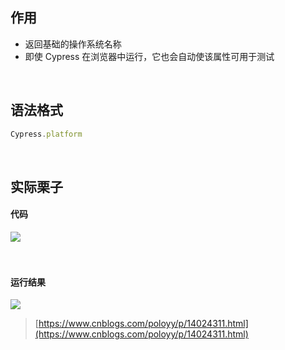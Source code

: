 
## 作用
- 返回基础的操作系统名称
- 即使 Cypress 在浏览器中运行，它也会自动使该属性可用于测试

 

## 语法格式

```javascript
Cypress.platform
```
 

## 实际栗子

#### 代码
![](https://img2020.cnblogs.com/blog/1896874/202011/1896874-20201123143941208-1133093587.png)  
   
 

#### 运行结果
![](https://img2020.cnblogs.com/blog/1896874/202011/1896874-20201123143454033-1806291868.png)

> [https://www.cnblogs.com/poloyy/p/14024311.html](https://www.cnblogs.com/poloyy/p/14024311.html)

